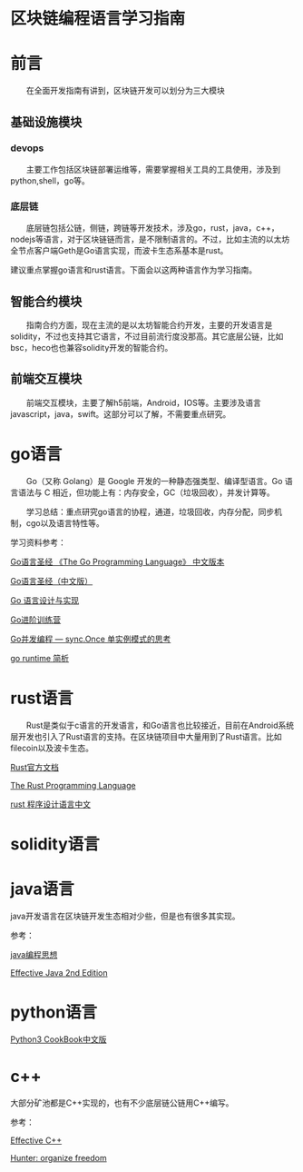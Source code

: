 <h1>区块链编程语言学习指南</h1>


# 前言

  &emsp;&emsp;在全面开发指南有讲到，区块链开发可以划分为三大模块

## 基础设施模块

### devops

  &emsp;&emsp;主要工作包括区块链部署运维等，需要掌握相关工具的工具使用，涉及到python,shell，go等。

### 底层链

  &emsp;&emsp;底层链包括公链，侧链，跨链等开发技术，涉及go，rust，java，c++，nodejs等语言，对于区块链链而言，是不限制语言的。不过，比如主流的以太坊全节点客户端Geth是Go语言实现，而波卡生态系基本是rust。

  建议重点掌握go语言和rust语言。下面会以这两种语言作为学习指南。

## 智能合约模块

  &emsp;&emsp;指南合约方面，现在主流的是以太坊智能合约开发，主要的开发语言是solidity，不过也支持其它语言，不过目前流行度没那高。其它底层公链，比如bsc，heco也也兼容solidity开发的智能合约。

## 前端交互模块

  &emsp;&emsp;前端交互模块，主要了解h5前端，Android，IOS等。主要涉及语言javascript，java，swift。这部分可以了解，不需要重点研究。

# go语言

  &emsp;&emsp;Go（又称 Golang）是 Google 开发的一种静态强类型、编译型语言。Go 语言语法与 C 相近，但功能上有：内存安全，GC（垃圾回收），并发计算等。

  &emsp;&emsp;学习总结：重点研究go语言的协程，通道，垃圾回收，内存分配，同步机制，cgo以及语言特性等。

  学习资料参考：

  [Go语言圣经 《The Go Programming Language》 中文版本](https://docs.hacknode.org/gopl-zh/index.html)

  [Go语言圣经（中文版）](http://books.studygolang.com/gopl-zh/)

  [Go 语言设计与实现](https://draveness.me/golang/)

  [Go进阶训练营](https://u.geekbang.org/subject/go?utm_source=time_web&utm_medium=menu&utm_term=timewebmenu&utm_identify=geektime&utm_content=menu&utm_campaign=timewebmenu&gk_cus_user_wechat=university)

  [Go并发编程 — sync.Once 单实例模式的思考](https://zhuanlan.zhihu.com/p/357952785)

  [go runtime 简析](https://zhuanlan.zhihu.com/p/111370792)

# rust语言

   &emsp;&emsp;Rust是类似于c语言的开发语言，和Go语言也比较接近，目前在Android系统层开发也引入了Rust语言的支持。在区块链项目中大量用到了Rust语言。比如filecoin以及波卡生态。

   [Rust官方文档](https://www.rust-lang.org/zh-CN/tools/install)

   [The Rust Programming Language](https://doc.rust-lang.org/book/title-page.html)

   [rust 程序设计语言中文](https://kaisery.github.io/trpl-zh-cn/title-page.html)

# solidity语言

# java语言
   
  java开发语言在区块链开发生态相对少些，但是也有很多其实现。

  参考：

  [java编程思想](https://blog.didispace.com/books/think-in-java/)

  [Effective Java 2nd Edition](https://github.com/HugoMatilla/Effective-JAVA-Summary)

# python语言

  [Python3 CookBook中文版](https://www.kancloud.cn/kancloud/python3-cookbook/47412)

# c++

大部分矿池都是C++实现的，也有不少底层链公链用C++编写。

参考：

  [Effective C++](https://www.kancloud.cn/wizardforcel/effective-cpp)
  
  [Hunter: organize freedom](https://hunter.readthedocs.io/en/latest/)

